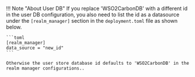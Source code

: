 
!!! Note "About User DB"
	If you replace 'WSO2CarbonDB' with a different id in the user DB configuration, you also need to list the id as a datasource under the <code>[realm_manager]</code> section in the <code>deployment.toml</code> file as shown below.

	```toml
	[realm_manager]
	data_source = "new_id"
	```

	Otherwise the user store database id defaults to 'WSO2CarbonDB' in the realm manager configurations..
